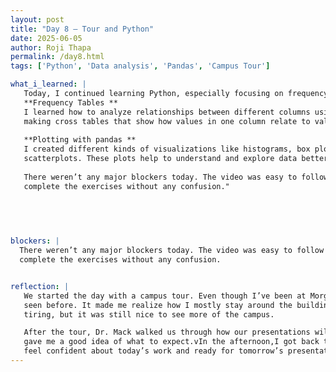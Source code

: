```yaml
---
layout: post
title: "Day 8 – Tour and Python"
date: 2025-06-05
author: Roji Thapa
permalink: /day8.html
tags: ['Python', 'Data analysis', 'Pandas', 'Campus Tour']

what_i_learned: |
   Today, I continued learning Python, especially focusing on frequency tables and plotting using pandas.
   **Frequency Tables **
   I learned how to analyze relationships between different columns using one-way, two-way, and higher-dimensional tables. I practiced
   making cross tables that show how values in one column relate to values in another.
   
   **Plotting with pandas **
   I created different kinds of visualizations like histograms, box plots, density plots, bar plots,and
   scatterplots. These plots help to understand and explore data better, which will be really useful for our research.
   
   There weren’t any major blockers today. The video was easy to follow and understand. I was able to go through it smoothly and
   complete the exercises without any confusion."

  

  
  
blockers: |
  There weren’t any major blockers today. The video was easy to follow and understand. I was able to go through it smoothly and
  complete the exercises without any confusion.


reflection: |
   We started the day with a campus tour. Even though I’ve been at Morgan for almost two years, I visited parts of the campus I hadn’t
   seen before. It made me realize how I mostly stay around the buildings where I have classes. It was sunny and the walk was a bit
   tiring, but it was still nice to see more of the campus.

   After the tour, Dr. Mack walked us through how our presentations will look. We even watched a video from last year’s group, which
   gave me a good idea of what to expect.vIn the afternoon,I got back to the research lab and focused on my Python practice.Overall, I
   feel confident about today’s work and ready for tomorrow’s presentation
---
```

